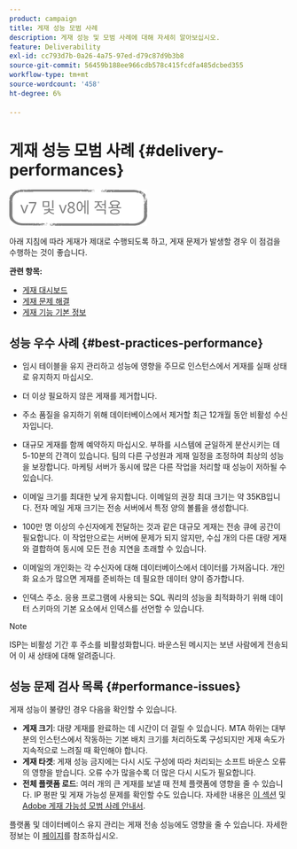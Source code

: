 ```yaml
---
product: campaign
title: 게재 성능 모범 사례
description: 게재 성능 및 모범 사례에 대해 자세히 알아보십시오.
feature: Deliverability
exl-id: cc793d7b-0a26-4a75-97ed-d79c87d9b3b8
source-git-commit: 56459b188ee966cdb578c415fcdfa485dcbed355
workflow-type: tm+mt
source-wordcount: '458'
ht-degree: 6%

---
```


# 게재 성능 모범 사례 {#delivery-performances}

![](../../assets/common.svg)

아래 지침에 따라 게재가 제대로 수행되도록 하고, 게재 문제가 발생할 경우 이 점검을 수행하는 것이 좋습니다.

**관련 항목:**

* [게재 대시보드](delivery-dashboard.md)
* [게재 문제 해결](delivery-troubleshooting.md)
* [게재 기능 기본 정보](about-deliverability.md)

## 성능 우수 사례 {#best-practices-performance}

* 임시 테이블을 유지 관리하고 성능에 영향을 주므로 인스턴스에서 게재를 실패 상태로 유지하지 마십시오.

* 더 이상 필요하지 않은 게재를 제거합니다.

* 주소 품질을 유지하기 위해 데이터베이스에서 제거할 최근 12개월 동안 비활성 수신자입니다.

* 대규모 게재를 함께 예약하지 마십시오. 부하를 시스템에 균일하게 분산시키는 데 5-10분의 간격이 있습니다. 팀의 다른 구성원과 게재 일정을 조정하여 최상의 성능을 보장합니다. 마케팅 서버가 동시에 많은 다른 작업을 처리할 때 성능이 저하될 수 있습니다.

* 이메일 크기를 최대한 낮게 유지합니다. 이메일의 권장 최대 크기는 약 35KB입니다. 전자 메일 게재 크기는 전송 서버에서 특정 양의 볼륨을 생성합니다.

* 100만 명 이상의 수신자에게 전달하는 것과 같은 대규모 게재는 전송 큐에 공간이 필요합니다. 이 작업만으로는 서버에 문제가 되지 않지만, 수십 개의 다른 대량 게재와 결합하여 동시에 모든 전송 지연을 초래할 수 있습니다.

* 이메일의 개인화는 각 수신자에 대해 데이터베이스에서 데이터를 가져옵니다. 개인화 요소가 많으면 게재를 준비하는 데 필요한 데이터 양이 증가합니다.

* 인덱스 주소. 응용 프로그램에 사용되는 SQL 쿼리의 성능을 최적화하기 위해 데이터 스키마의 기본 요소에서 인덱스를 선언할 수 있습니다.

>[!NOTE]
>
>ISP는 비활성 기간 후 주소를 비활성화합니다. 바운스된 메시지는 보낸 사람에게 전송되어 이 새 상태에 대해 알려줍니다.

## 성능 문제 검사 목록 {#performance-issues}

게재 성능이 불량인 경우 다음을 확인할 수 있습니다.

* **게재 크기**: 대량 게재를 완료하는 데 시간이 더 걸릴 수 있습니다. MTA 하위는 대부분의 인스턴스에서 작동하는 기본 배치 크기를 처리하도록 구성되지만 게재 속도가 지속적으로 느려질 때 확인해야 합니다.
* **게재 타겟**: 게재 성능 금지에는 다시 시도 구성에 따라 처리되는 소프트 바운스 오류의 영향을 받습니다. 오류 수가 많을수록 더 많은 다시 시도가 필요합니다.
* **전체 플랫폼 로드**: 여러 개의 큰 게재를 보낼 때 전체 플랫폼에 영향을 줄 수 있습니다. IP 평판 및 게재 가능성 문제를 확인할 수도 있습니다. 자세한 내용은 [이 섹션](about-deliverability.md) 및 [Adobe 게재 가능성 모범 사례 안내서](https://experienceleague.adobe.com/docs/deliverability-learn/deliverability-best-practice-guide/introduction.html?lang=ko).

플랫폼 및 데이터베이스 유지 관리는 게재 전송 성능에도 영향을 줄 수 있습니다. 자세한 정보는 이 [페이지](../../production/using/database-performances.md)를 참조하십시오.
